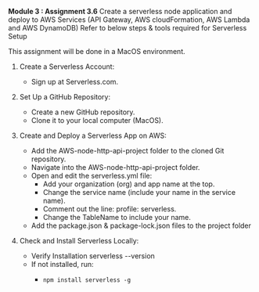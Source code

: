 **Module 3 : Assignment 3.6**
Create a serverless node application and deploy to AWS Services (API Gateway, AWS cloudFormation, AWS Lambda and AWS DynamoDB)
Refer to below steps & tools required for Serverless Setup

This assignment will be done in a MacOS environment.

1) Create a Serverless Account:
    - Sign up at Serverless.com.

2) Set Up a GitHub Repository:
    - Create a new GitHub repository.
    - Clone it to your local computer (MacOS).
  
3) Create and Deploy a Serverless App on AWS:
    - Add the AWS-node-http-api-project folder to the cloned Git repository.
    - Navigate into the AWS-node-http-api-project folder.
    - Open and edit the serverless.yml file:
      - Add your organization (org) and app name at the top.
      - Change the service name (include your name in the service name).
      - Comment out the line: profile: serverless.
      - Change the TableName to include your name.
    - Add the package.json & package-lock.json files to the project folder  

4) Check and Install Serverless Locally:
    - Verify Installation
          serverless --version
    - If not installed, run:
      -     npm install serverless -g

